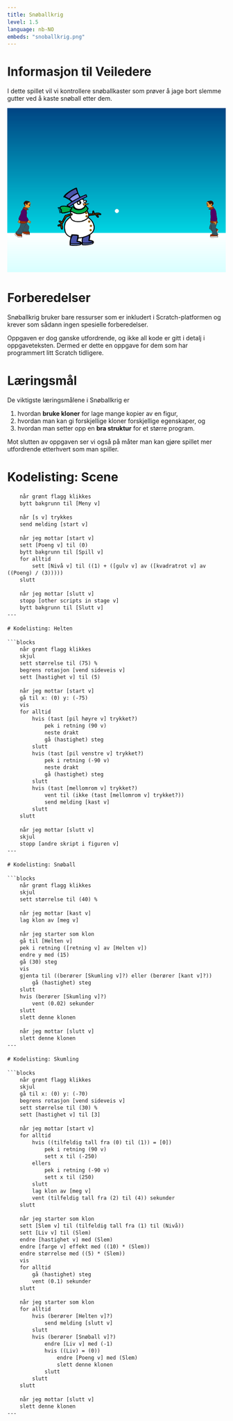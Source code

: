 ```yaml
---
title: Snøballkrig
level: 1.5
language: nb-NO
embeds: "snoballkrig.png"
---
```


# Informasjon til Veiledere

I dette spillet vil vi kontrollere snøballkaster som prøver å jage
bort slemme gutter ved å kaste snøball etter dem.

![](snoballkrig.png)

# Forberedelser

Snøballkrig bruker bare ressurser som er inkludert i
Scratch-platformen og krever som sådann ingen spesielle forberedelser.

Oppgaven er dog ganske utfordrende, og ikke all kode er gitt i detalj
i oppgaveteksten. Dermed er dette en oppgave for dem som har
programmert litt Scratch tidligere.

# Læringsmål

De viktigste læringsmålene i Snøballkrig er

1. hvordan __bruke kloner__ for lage mange kopier av en figur,
2. hvordan man kan gi forskjellige kloner forskjellige egenskaper, og
3. hvordan man setter opp en __bra struktur__ for et større program.

Mot slutten av oppgaven ser vi også på måter man kan gjøre spillet mer
utfordrende etterhvert som man spiller.

# Kodelisting: Scene

```blocks
	når grønt flagg klikkes
	bytt bakgrunn til [Meny v]

	når [s v] trykkes
	send melding [start v]

	når jeg mottar [start v]
	sett [Poeng v] til (0)
	bytt bakgrunn til [Spill v]
	for alltid
		sett [Nivå v] til ((1) + ([gulv v] av ([kvadratrot v] av ((Poeng) / (3)))))
	slutt

	når jeg mottar [slutt v]
	stopp [other scripts in stage v]
	bytt bakgrunn til [Slutt v]
---

# Kodelisting: Helten

```blocks
	når grønt flagg klikkes
	skjul
	sett størrelse til (75) %
	begrens rotasjon [vend sideveis v]
	sett [hastighet v] til (5)

	når jeg mottar [start v]
	gå til x: (0) y: (-75)
	vis
	for alltid
		hvis (tast [pil høyre v] trykket?)
			pek i retning (90 v)
			neste drakt
			gå (hastighet) steg
		slutt
		hvis (tast [pil venstre v] trykket?)
			pek i retning (-90 v)
			neste drakt
			gå (hastighet) steg
		slutt
		hvis (tast [mellomrom v] trykket?)
			vent til (ikke (tast [mellomrom v] trykket?))
			send melding [kast v]
		slutt
	slutt

	når jeg mottar [slutt v]
	skjul
	stopp [andre skript i figuren v]
---

# Kodelisting: Snøball

```blocks
	når grønt flagg klikkes
	skjul
	sett størrelse til (40) %

	når jeg mottar [kast v]
	lag klon av [meg v]

	når jeg starter som klon
	gå til [Helten v]
	pek i retning ([retning v] av [Helten v])
	endre y med (15)
	gå (30) steg
	vis
	gjenta til ((berører [Skumling v]?) eller (berører [kant v]?))
		gå (hastighet) steg
	slutt
	hvis (berører [Skumling v]?)
		vent (0.02) sekunder
	slutt
	slett denne klonen

	når jeg mottar [slutt v]
	slett denne klonen
---

# Kodelisting: Skumling

```blocks
	når grønt flagg klikkes
	skjul
	gå til x: (0) y: (-70)
	begrens rotasjon [vend sideveis v]
	sett størrelse til (30) %
	sett [hastighet v] til [3]

	når jeg mottar [start v]
	for alltid
		hvis ((tilfeldig tall fra (0) til (1)) = [0])
			pek i retning (90 v)
			sett x til (-250)
		ellers
			pek i retning (-90 v)
			sett x til (250)
		slutt
		lag klon av [meg v]
		vent (tilfeldig tall fra (2) til (4)) sekunder
	slutt

	når jeg starter som klon
	sett [Slem v] til (tilfeldig tall fra (1) til (Nivå))
	sett [Liv v] til (Slem)
	endre [hastighet v] med (Slem)
	endre [farge v] effekt med ((10) * (Slem))
	endre størrelse med ((5) * (Slem))
	vis
	for alltid
		gå (hastighet) steg
		vent (0.1) sekunder
	slutt

	når jeg starter som klon
	for alltid
		hvis (berører [Helten v]?)
			send melding [slutt v]
		slutt
		hvis (berører [Snøball v]?)
			endre [Liv v] med (-1)
			hvis ((Liv) = (0))
				endre [Poeng v] med (Slem)
				slett denne klonen
			slutt
		slutt
	slutt

	når jeg mottar [slutt v]
	slett denne klonen
---
